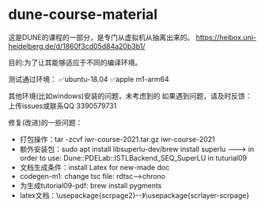 # dune-course-material


这是DUNE的课程的一部分，是专门从虚拟机从抽离出来的。
https://heibox.uni-heidelberg.de/d/1860f3cd05d84a20b3b1/

目的:为了让其能够适应于不同的编译环境。

测试通过环境：
✅ubuntu-18.04
✅apple m1-arm64

其他环境(比如windows)安装的问题，未考虑到的
如果遇到问题，请及时反馈： 
上传issues或联系QQ 3390579731


修复(改进)的一些问题：
- 打包操作：tar -zcvf iwr-course-2021.tar.gz iwr-course-2021
- 额外安装包：sudo apt install libsuperlu-dev/brew install superlu  ---> in order to use:  Dune::PDELab::ISTLBackend_SEQ_SuperLU in tuturial09
- 文档生成条件：install Latex for new-made doc
- codegen-m1: change tsc file: rdtsc-->chrono
- 为生成tutorial09-pdf: brew install pygments 
- latex文档：\usepackage{scrpage2}--》\usepackage{scrlayer-scrpage}



